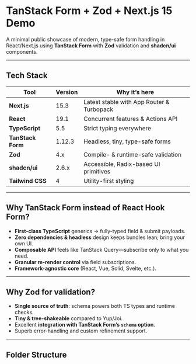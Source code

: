# TanStack Form + Zod + Next.js 15 Demo

A minimal public showcase of modern, type-safe form handling in React/Next.js using **TanStack Form** with **Zod** validation and **shadcn/ui** components.

---

## Tech Stack

| Tool              | Version | Why it’s here                             |
| ----------------- | ------- | ----------------------------------------- |
| **Next.js**       | 15.3    | Latest stable with App Router & Turbopack |
| **React**         | 19.1    | Concurrent features & Actions API         |
| **TypeScript**    | 5.5     | Strict typing everywhere                  |
| **TanStack Form** | 1.12.3  | Headless, tiny, type-safe forms           |
| **Zod**           | 4.x     | Compile- & runtime-safe validation        |
| **shadcn/ui**     | 2.6.x   | Accessible, Radix-based UI primitives     |
| **Tailwind CSS**  | 4       | Utility-first styling                     |

---

## Why TanStack Form instead of React Hook Form?

- **First-class TypeScript** generics → fully-typed field & submit payloads.
- **Zero dependencies & headless** design keeps bundles lean; bring your own UI.
- **Composable API** feels like TanStack Query—subscribe only to what you need.
- **Granular re-render control** via field subscriptions.
- **Framework-agnostic core** (React, Vue, Solid, Svelte, etc.).

---

## Why Zod for validation?

- **Single source of truth**: schema powers both TS types and runtime checks.
- **Tiny & tree-shakeable** compared to Yup/Joi.
- Excellent **integration with TanStack Form’s `schema` option**.
- Superb error-handling and custom refinement support.

---

## Folder Structure

